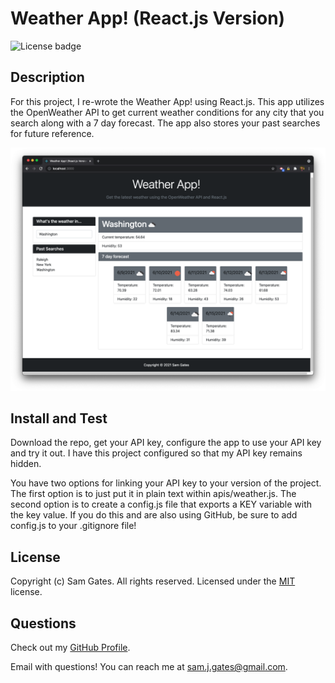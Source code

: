 # Weather App! (React.js Version)

![License badge](https://img.shields.io/badge/license-MIT-green)

## Description

For this project, I re-wrote the Weather App! using React.js. This app utilizes the OpenWeather API to get current weather conditions for any city that you search along with a 7 day forecast. The app also stores your past searches for future reference.

![Screenshot](readme/screenshot.png)

## Install and Test

Download the repo, get your API key, configure the app to use your API key and try it out. I have this project configured so that my API key remains hidden.

You have two options for linking your API key to your version of the project. The first option is to just put it in plain text within apis/weather.js. The second option is to create a config.js file that exports a KEY variable with the key value. If you do this and are also using GitHub, be sure to add config.js to your .gitignore file!

## License

Copyright (c) Sam Gates. All rights reserved.
Licensed under the [MIT](https://opensource.org/licenses/MIT) license.

## Questions

Check out my [GitHub Profile](https://github.com/sg0703).

Email with questions! You can reach me at sam.j.gates@gmail.com.
